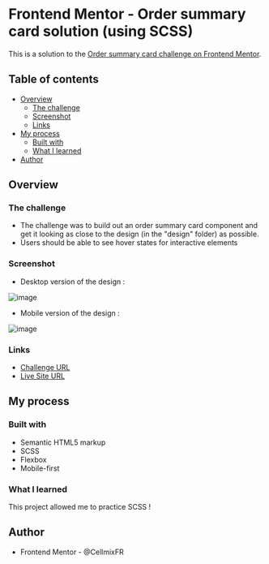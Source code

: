 # Frontend Mentor - Order summary card solution (using SCSS)

This is a solution to the [Order summary card challenge on Frontend Mentor](https://www.frontendmentor.io/challenges/order-summary-component-QlPmajDUj). 

## Table of contents

- [Overview](#overview)
  - [The challenge](#the-challenge)
  - [Screenshot](#screenshot)
  - [Links](#links)
- [My process](#my-process)
  - [Built with](#built-with)
  - [What I learned](#what-i-learned)
- [Author](#author)

## Overview

### The challenge

- The challenge was to build out an order summary card component and get it looking as close to the design (in the "design" folder) as possible.
- Users should be able to see hover states for interactive elements


### Screenshot

- Desktop version of the design :

![image](https://user-images.githubusercontent.com/85306153/132091434-9b269d4b-adff-4a8f-9cbe-445f7d8fc480.png)

- Mobile version of the design :

![image](https://user-images.githubusercontent.com/85306153/132091398-8200e45a-367c-44bf-91cb-4fcafc1221e9.png)

### Links

- <a href="https://www.frontendmentor.io/challenges/order-summary-component-QlPmajDUj">Challenge URL</a>
- <a href="https://celia-tosic.github.io/order-summary-component/">Live Site URL</a>

## My process

### Built with

- Semantic HTML5 markup
- SCSS
- Flexbox
- Mobile-first


### What I learned

This project allowed me to practice SCSS !

## Author

- Frontend Mentor - @CellmixFR

